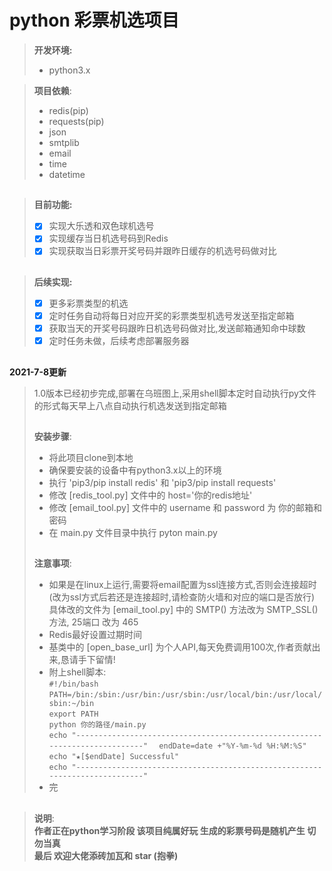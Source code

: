 # python 彩票机选项目  
>__开发环境:__  
>* python3.x   
 
>__项目依赖__:  
>* redis(pip)
>* requests(pip) 
>* json
>* smtplib
>* email
>* time
>* datetime
##
>__目前功能:__
>- [x] 实现大乐透和双色球机选号  
>- [x] 实现缓存当日机选号码到Redis
>- [x] 实现获取当日彩票开奖号码并跟昨日缓存的机选号码做对比
##
>__后续实现:__
>- [x] 更多彩票类型的机选
>- [x] 定时任务自动将每日对应开奖的彩票类型机选号发送至指定邮箱
>- [x] 获取当天的开奖号码跟昨日机选号码做对比,发送邮箱通知命中球数    
>- [x] 定时任务未做，后续考虑部署服务器
##
__2021-7-8更新__
> 1.0版本已经初步完成,部署在乌班图上,采用shell脚本定时自动执行py文件的形式每天早上八点自动执行机选发送到指定邮箱
> ##
> __安装步骤__:
> * 将此项目clone到本地
> * 确保要安装的设备中有python3.x以上的环境
> * 执行 'pip3/pip install redis' 和 'pip3/pip install requests'
> * 修改 [redis_tool.py] 文件中的 host='你的redis地址'
> * 修改 [email_tool.py] 文件中的 username 和 password 为 你的邮箱和密码
> * 在 main.py 文件目录中执行 pyton main.py  
> ##
> __注意事项__:
> * 如果是在linux上运行,需要将email配置为ssl连接方式,否则会连接超时(改为ssl方式后若还是连接超时,请检查防火墙和对应的端口是否放行)
>   具体改的文件为 [email_tool.py] 中的 SMTP() 方法改为 SMTP_SSL() 方法, 25端口 改为 465  
> * Redis最好设置过期时间
> * 基类中的 [open_base_url] 为个人API,每天免费调用100次,作者贡献出来,恳请手下留情!
> * 附上shell脚本:  
> `#!/bin/bash`  
>   `PATH=/bin:/sbin:/usr/bin:/usr/sbin:/usr/local/bin:/usr/local/sbin:~/bin`  
>   `export PATH`  
>   `python 你的路径/main.py`  
>   `echo "----------------------------------------------------------------------------"  `
>   `endDate=date +"%Y-%m-%d %H:%M:%S"`
>   `echo "★[$endDate] Successful"`  
>   `echo "----------------------------------------------------------------------------"`  
> * 完 
##
>__说明__:  
>__作者正在python学习阶段 该项目纯属好玩 生成的彩票号码是随机产生 切勿当真__   
>__最后 欢迎大佬添砖加瓦和 star (抱拳)__
